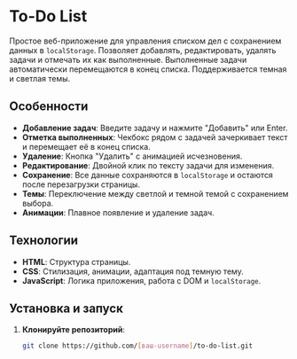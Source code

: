 # To-Do List

Простое веб-приложение для управления списком дел с сохранением данных в `localStorage`. Позволяет добавлять, редактировать, удалять задачи и отмечать их как выполненные. Выполненные задачи автоматически перемещаются в конец списка. Поддерживается темная и светлая темы.

## Особенности

- **Добавление задач**: Введите задачу и нажмите "Добавить" или Enter.
- **Отметка выполненных**: Чекбокс рядом с задачей зачеркивает текст и перемещает её в конец списка.
- **Удаление**: Кнопка "Удалить" с анимацией исчезновения.
- **Редактирование**: Двойной клик по тексту задачи для изменения.
- **Сохранение**: Все данные сохраняются в `localStorage` и остаются после перезагрузки страницы.
- **Темы**: Переключение между светлой и темной темой с сохранением выбора.
- **Анимации**: Плавное появление и удаление задач.

## Технологии

- **HTML**: Структура страницы.
- **CSS**: Стилизация, анимации, адаптация под темную тему.
- **JavaScript**: Логика приложения, работа с DOM и `localStorage`.

## Установка и запуск

1. **Клонируйте репозиторий**:
   ```bash
   git clone https://github.com/[ваш-username]/to-do-list.git